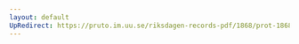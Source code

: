 ```yaml
---
layout: default
UpRedirect: https://pruto.im.uu.se/riksdagen-records-pdf/1868/prot-1868--fk--422/prot-1868--fk--422_005.pdf
---
```

